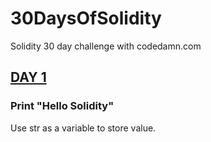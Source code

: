 # 30DaysOfSolidity
Solidity 30 day challenge with codedamn.com

## [DAY 1](https://github.com/iphyokafor/30DaysOfSolidity/blob/main/Day1.sol)
### Print "Hello Solidity"
Use str as a variable to store value.
#
